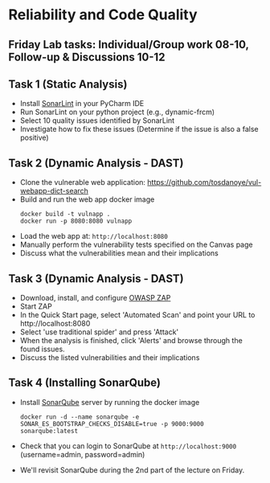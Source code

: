 # Reliability and Code Quality

## Friday Lab tasks: Individual/Group work 08-10, Follow-up & Discussions 10-12

## Task 1 (Static Analysis)
- Install [SonarLint](`https://plugins.jetbrains.com/plugin/7973-sonarlint`) in your PyCharm IDE 
- Run SonarLint on your python project (e.g., dynamic-frcm)
- Select 10 quality issues identified by SonarLint
- Investigate how to fix these issues (Determine if the issue is also a false positive)

## Task 2 (Dynamic Analysis - DAST)
- Clone the vulnerable web application: https://github.com/tosdanoye/vul-webapp-dict-search
- Build and run the web app docker image
  ```
  docker build -t vulnapp .
  docker run -p 8080:8080 vulnapp
  
  ```
- Load the web app at: `http://localhost:8080`
- Manually perform the vulnerability tests specified on the Canvas page
- Discuss what the vulnerabilities mean and their implications

## Task 3 (Dynamic Analysis - DAST)
- Download, install, and configure [OWASP ZAP](https://www.zaproxy.org/download/)
- Start ZAP 
- In the Quick Start page, select 'Automated Scan' and point your URL to http://localhost:8080
- Select 'use traditional spider' and press 'Attack'
- When the analysis is finished, click 'Alerts' and browse through the found issues.
- Discuss the listed vulnerabilities and their implications 

## Task 4 (Installing SonarQube)
- Install [SonarQube](https://docs.sonarsource.com/sonarqube/latest/try-out-sonarqube/) server by running the docker image 

  ```
  docker run -d --name sonarqube -e SONAR_ES_BOOTSTRAP_CHECKS_DISABLE=true -p 9000:9000 sonarqube:latest
  ```
- Check that you can login to SonarQube at ```http://localhost:9000``` (username=admin, password=admin)
- We'll revisit SonarQube during the 2nd part of the lecture on Friday.